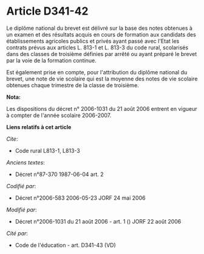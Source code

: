 # Article D341-42

Le diplôme national du brevet est délivré sur la base des notes obtenues à un examen et des résultats acquis en cours de
formation aux candidats des établissements agricoles publics et privés ayant passé avec l'Etat les contrats prévus aux
articles L. 813-1 et L. 813-3 du code rural, scolarisés dans des classes de troisième définies par arrêté ou ayant préparé le
brevet par la voie de la formation continue.

Est également prise en compte, pour l'attribution du diplôme national du brevet, une note de vie scolaire qui est la moyenne
des notes de vie scolaire obtenues chaque trimestre de la classe de troisième.

**Nota:**

Les dispositions du décret n° 2006-1031 du 21 août 2006 entrent en vigueur à compter de l'année scolaire 2006-2007.

**Liens relatifs à cet article**

_Cite_:

  - Code rural L813-1, L813-3

_Anciens textes_:

  - Décret n°87-370 1987-06-04 art. 2

_Codifié par_:

  - Décret n°2006-583 2006-05-23 JORF 24 mai 2006

_Modifié par_:

  - Décret n°2006-1031 du 21 août 2006 - art. 1 () JORF 22 août 2006

_Cité par_:

  - Code de l'éducation - art. D341-43 (VD)
